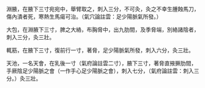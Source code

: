 淵腋，在腋下三寸宛宛中，舉臂取之，刺入三分，不可灸，灸之不幸生腫蝕馬刀，傷內潰者死，寒熱生馬瘍可治。（氣穴論註雲：足少陽脈氣所發。）

大包，在淵腋下三寸，脾之大絡，布胸脅中，出九肋間，及季脅端，別絡諸陰者，刺入三分，灸三壯。

輒筋，在腋下三寸，復前行一寸，著脅，足少陽脈氣所發，刺入六分，灸三壯。

天池，一名天會，在乳後一寸（氣府論註雲二寸），腋下三寸，著脅直掖撅肋間，手厥陰足少陽脈之會（一作手心足少陽脈之會），刺入七分，（氣府論註雲：刺入三分。）灸三壯。